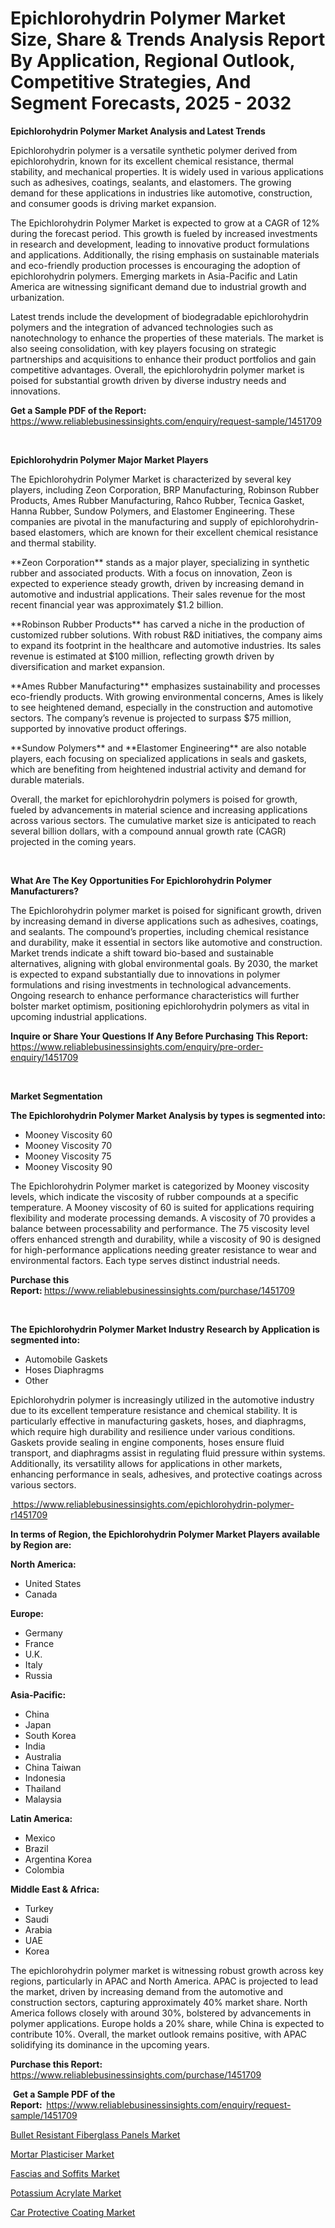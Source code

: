 <p><h1>Epichlorohydrin Polymer Market Size, Share & Trends Analysis Report By Application, Regional Outlook, Competitive Strategies, And Segment Forecasts, 2025 - 2032</h1></p><p><strong>Epichlorohydrin Polymer Market Analysis and Latest Trends</strong></p>
<p><p>Epichlorohydrin polymer is a versatile synthetic polymer derived from epichlorohydrin, known for its excellent chemical resistance, thermal stability, and mechanical properties. It is widely used in various applications such as adhesives, coatings, sealants, and elastomers. The growing demand for these applications in industries like automotive, construction, and consumer goods is driving market expansion.</p><p>The Epichlorohydrin Polymer Market is expected to grow at a CAGR of 12% during the forecast period. This growth is fueled by increased investments in research and development, leading to innovative product formulations and applications. Additionally, the rising emphasis on sustainable materials and eco-friendly production processes is encouraging the adoption of epichlorohydrin polymers. Emerging markets in Asia-Pacific and Latin America are witnessing significant demand due to industrial growth and urbanization.</p><p>Latest trends include the development of biodegradable epichlorohydrin polymers and the integration of advanced technologies such as nanotechnology to enhance the properties of these materials. The market is also seeing consolidation, with key players focusing on strategic partnerships and acquisitions to enhance their product portfolios and gain competitive advantages. Overall, the epichlorohydrin polymer market is poised for substantial growth driven by diverse industry needs and innovations.</p></p>
<p><strong>Get a Sample PDF of the Report:&nbsp;</strong> <a href="https://www.reliablebusinessinsights.com/enquiry/request-sample/1451709?utm_campaign=75&utm_medium=2&utm_source=Github&utm_content=ia&utm_term=31032025&utm_id=epichlorohydrin-polymer">https://www.reliablebusinessinsights.com/enquiry/request-sample/1451709</a></p>
<p>&nbsp;</p>
<p><strong>Epichlorohydrin Polymer Major Market Players</strong></p>
<p><p>The Epichlorohydrin Polymer Market is characterized by several key players, including Zeon Corporation, BRP Manufacturing, Robinson Rubber Products, Ames Rubber Manufacturing, Rahco Rubber, Tecnica Gasket, Hanna Rubber, Sundow Polymers, and Elastomer Engineering. These companies are pivotal in the manufacturing and supply of epichlorohydrin-based elastomers, which are known for their excellent chemical resistance and thermal stability.</p><p>**Zeon Corporation** stands as a major player, specializing in synthetic rubber and associated products. With a focus on innovation, Zeon is expected to experience steady growth, driven by increasing demand in automotive and industrial applications. Their sales revenue for the most recent financial year was approximately $1.2 billion.</p><p>**Robinson Rubber Products** has carved a niche in the production of customized rubber solutions. With robust R&D initiatives, the company aims to expand its footprint in the healthcare and automotive industries. Its sales revenue is estimated at $100 million, reflecting growth driven by diversification and market expansion.</p><p>**Ames Rubber Manufacturing** emphasizes sustainability and processes eco-friendly products. With growing environmental concerns, Ames is likely to see heightened demand, especially in the construction and automotive sectors. The company’s revenue is projected to surpass $75 million, supported by innovative product offerings.</p><p>**Sundow Polymers** and **Elastomer Engineering** are also notable players, each focusing on specialized applications in seals and gaskets, which are benefiting from heightened industrial activity and demand for durable materials.</p><p>Overall, the market for epichlorohydrin polymers is poised for growth, fueled by advancements in material science and increasing applications across various sectors. The cumulative market size is anticipated to reach several billion dollars, with a compound annual growth rate (CAGR) projected in the coming years.</p></p>
<p>&nbsp;</p>
<p><strong>What Are The Key Opportunities For Epichlorohydrin Polymer Manufacturers?</strong></p>
<p><p>The Epichlorohydrin polymer market is poised for significant growth, driven by increasing demand in diverse applications such as adhesives, coatings, and sealants. The compound’s properties, including chemical resistance and durability, make it essential in sectors like automotive and construction. Market trends indicate a shift toward bio-based and sustainable alternatives, aligning with global environmental goals. By 2030, the market is expected to expand substantially due to innovations in polymer formulations and rising investments in technological advancements. Ongoing research to enhance performance characteristics will further bolster market optimism, positioning epichlorohydrin polymers as vital in upcoming industrial applications.</p></p>
<p><strong>Inquire or Share Your Questions If Any Before Purchasing This Report:</strong> <a href="https://www.reliablebusinessinsights.com/enquiry/pre-order-enquiry/1451709?utm_campaign=75&utm_medium=2&utm_source=Github&utm_content=ia&utm_term=31032025&utm_id=epichlorohydrin-polymer">https://www.reliablebusinessinsights.com/enquiry/pre-order-enquiry/1451709</a></p>
<p>&nbsp;</p>
<p><strong>Market Segmentation</strong></p>
<p><strong>The Epichlorohydrin Polymer Market Analysis by types is segmented into:</strong></p>
<p><ul><li>Mooney Viscosity 60</li><li>Mooney Viscosity 70</li><li>Mooney Viscosity 75</li><li>Mooney Viscosity 90</li></ul></p>
<p><p>The Epichlorohydrin Polymer market is categorized by Mooney viscosity levels, which indicate the viscosity of rubber compounds at a specific temperature. A Mooney viscosity of 60 is suited for applications requiring flexibility and moderate processing demands. A viscosity of 70 provides a balance between processability and performance. The 75 viscosity level offers enhanced strength and durability, while a viscosity of 90 is designed for high-performance applications needing greater resistance to wear and environmental factors. Each type serves distinct industrial needs.</p></p>
<p><strong>Purchase this Report:&nbsp;</strong><a href="https://www.reliablebusinessinsights.com/purchase/1451709?utm_campaign=75&utm_medium=2&utm_source=Github&utm_content=ia&utm_term=31032025&utm_id=epichlorohydrin-polymer">https://www.reliablebusinessinsights.com/purchase/1451709</a></p>
<p>&nbsp;</p>
<p><strong>The Epichlorohydrin Polymer Market Industry Research by Application is segmented into:</strong></p>
<p><ul><li>Automobile Gaskets</li><li>Hoses Diaphragms</li><li>Other</li></ul></p>
<p><p>Epichlorohydrin polymer is increasingly utilized in the automotive industry due to its excellent temperature resistance and chemical stability. It is particularly effective in manufacturing gaskets, hoses, and diaphragms, which require high durability and resilience under various conditions. Gaskets provide sealing in engine components, hoses ensure fluid transport, and diaphragms assist in regulating fluid pressure within systems. Additionally, its versatility allows for applications in other markets, enhancing performance in seals, adhesives, and protective coatings across various sectors.</p></p>
<p><a href="https://www.reliablebusinessinsights.com/epichlorohydrin-polymer-r1451709?utm_campaign=75&utm_medium=2&utm_source=Github&utm_content=ia&utm_term=31032025&utm_id=epichlorohydrin-polymer">&nbsp;https://www.reliablebusinessinsights.com/epichlorohydrin-polymer-r1451709</a></p>
<p><strong>In terms of Region, the Epichlorohydrin Polymer Market Players available by Region are:</strong></p>
<p>
    <p> <strong> North America: </strong>
        <ul>
            <li>United States</li>
            <li>Canada</li>
        </ul>
        </p> 
    <p> <strong> Europe: </strong>
        <ul>
            <li>Germany</li>
            <li>France</li>
            <li>U.K.</li>
            <li>Italy</li>
            <li>Russia</li>
        </ul>
        </p> 
    <p> <strong> Asia-Pacific: </strong>
        <ul>
            <li>China</li>
            <li>Japan</li>
            <li>South Korea</li>
            <li>India</li>
            <li>Australia</li>
            <li>China Taiwan</li>
            <li>Indonesia</li>
            <li>Thailand</li>
            <li>Malaysia</li>
        </ul>
        </p> 
    <p> <strong> Latin America: </strong>
        <ul>
            <li>Mexico</li>
            <li>Brazil</li>
            <li>Argentina Korea</li>
            <li>Colombia</li>
        </ul>
        </p> 
    <p> <strong> Middle East & Africa: </strong>
        <ul>
            <li>Turkey</li>
            <li>Saudi</li>
            <li>Arabia</li>
            <li>UAE</li>
            <li>Korea</li>
        </ul>
    </p>
    </p>
<p><p>The epichlorohydrin polymer market is witnessing robust growth across key regions, particularly in APAC and North America. APAC is projected to lead the market, driven by increasing demand from the automotive and construction sectors, capturing approximately 40% market share. North America follows closely with around 30%, bolstered by advancements in polymer applications. Europe holds a 20% share, while China is expected to contribute 10%. Overall, the market outlook remains positive, with APAC solidifying its dominance in the upcoming years.</p></p>
<p><strong>Purchase this Report: </strong><a href="https://www.reliablebusinessinsights.com/purchase/1451709?utm_campaign=75&utm_medium=2&utm_source=Github&utm_content=ia&utm_term=31032025&utm_id=epichlorohydrin-polymer">https://www.reliablebusinessinsights.com/purchase/1451709</a></p>
<p>&nbsp;<strong>Get a Sample PDF of the Report:&nbsp;&nbsp;</strong><a href="https://www.reliablebusinessinsights.com/enquiry/request-sample/1451709?utm_campaign=75&utm_medium=2&utm_source=Github&utm_content=ia&utm_term=31032025&utm_id=epichlorohydrin-polymer">https://www.reliablebusinessinsights.com/enquiry/request-sample/1451709</a></p>
<p><strong></strong></p>
<p><p><a href="https://github.com/ebalabenoot/Market-Research-Report-List-1/blob/main/bullet-resistant-fiberglass-panels-market.md?utm_campaign=75&utm_medium=2&utm_source=Github&utm_content=ia&utm_term=31032025&utm_id=epichlorohydrin-polymer">Bullet Resistant Fiberglass Panels Market</a></p><p><a href="https://github.com/nellygussisy/Market-Research-Report-List-1/blob/main/mortar-plasticiser-market.md?utm_campaign=75&utm_medium=2&utm_source=Github&utm_content=ia&utm_term=31032025&utm_id=epichlorohydrin-polymer">Mortar Plasticiser Market</a></p><p><a href="https://github.com/handyiongikg/Market-Research-Report-List-1/blob/main/fascias-and-soffits-market.md?utm_campaign=75&utm_medium=2&utm_source=Github&utm_content=ia&utm_term=31032025&utm_id=epichlorohydrin-polymer">Fascias and Soffits Market</a></p><p><a href="https://github.com/budenhanelfc/Market-Research-Report-List-1/blob/main/potassium-acrylate-market.md?utm_campaign=75&utm_medium=2&utm_source=Github&utm_content=ia&utm_term=31032025&utm_id=epichlorohydrin-polymer">Potassium Acrylate Market</a></p><p><a href="https://github.com/cwasicioaie/Market-Research-Report-List-1/blob/main/car-protective-coating-market.md?utm_campaign=75&utm_medium=2&utm_source=Github&utm_content=ia&utm_term=31032025&utm_id=epichlorohydrin-polymer">Car Protective Coating Market</a></p></p>